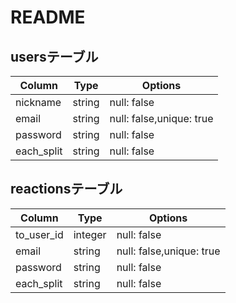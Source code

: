 # README

## usersテーブル

|Column|Type|Options|
|------|----|-------|
|nickname|string|null: false|
|email|string|null: false,unique: true|
|password|string|null: false|
|each_split|string|null: false|

## reactionsテーブル

|Column|Type|Options|
|------|----|-------|
|to_user_id|integer|null: false|
|email|string|null: false,unique: true|
|password|string|null: false|
|each_split|string|null: false|
